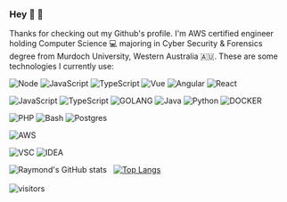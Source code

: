 ### Hey 👋 🙂

Thanks for checking out my Github's profile. I'm AWS certified engineer holding Computer Science 💻 majoring in Cyber Security & Forensics degree from Murdoch University, Western Australia 🇦🇺. These are some technologies I currently use:

![Node](https://aleen42.github.io/badges/src/node.svg)
![JavaScript](https://aleen42.github.io/badges/src/javascript.svg)
![TypeScript](https://aleen42.github.io/badges/src/typescript.svg)
![Vue](https://aleen42.github.io/badges/src/vue.svg)
![Angular](https://aleen42.github.io/badges/src/angular.svg)
![React](https://badges.aleen42.com/src/react.svg)

![JavaScript](https://aleen42.github.io/badges/src/javascript.svg)
![TypeScript](https://aleen42.github.io/badges/src/typescript.svg)
![GOLANG](https://badges.aleen42.com/src/golang.svg)
![Java](https://badges.aleen42.com/src/java.svg)
![Python](https://badges.aleen42.com/src/python.svg)
![DOCKER](https://badges.aleen42.com/src/docker.svg)

![PHP](https://img.shields.io/badge/php-%23777BB4.svg?style=for-the-badge&logo=php&logoColor=white)
![Bash](https://img.shields.io/badge/Shell_Script-121011?style=for-the-badge&logo=gnu-bash&logoColor=white)
![Postgres](https://img.shields.io/badge/PostgreSQL-316192?style=for-the-badge&logo=postgresql&logoColor=white)

![AWS](https://badges.aleen42.com/src/amazon.svg)

![VSC](https://badges.aleen42.com/src/visual_studio.svg)
![IDEA](https://badges.aleen42.com/src/idea.svg)


![Raymond's GitHub stats](https://github-readme-stats.vercel.app/api?username=monefin&count_private=true&show_icons=true&theme=merko)&nbsp;&nbsp;
[![Top Langs](https://github-readme-stats.vercel.app/api/top-langs/?username=monefin&langs_count=10&layout=compact&theme=merko)](https://github.com/anuraghazra/github-readme-stats)
<br>
<br>
![visitors](https://visitor-badge.laobi.icu/badge?page_id=monefin.monefin)
